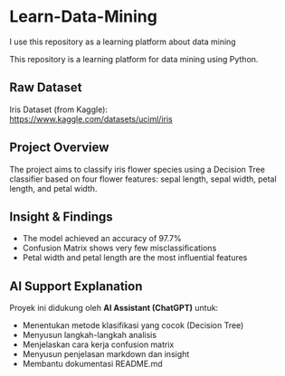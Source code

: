 # Learn-Data-Mining
I use this repository as a learning platform about data mining

This repository is a learning platform for data mining using Python.

## Raw Dataset

Iris Dataset (from Kaggle):  
https://www.kaggle.com/datasets/uciml/iris

## Project Overview

The project aims to classify iris flower species using a Decision Tree classifier based on four flower features: sepal length, sepal width, petal length, and petal width.

## Insight & Findings

- The model achieved an accuracy of 97.7%
- Confusion Matrix shows very few misclassifications
- Petal width and petal length are the most influential features

## AI Support Explanation

Proyek ini didukung oleh **AI Assistant (ChatGPT)** untuk:
- Menentukan metode klasifikasi yang cocok (Decision Tree)
- Menyusun langkah-langkah analisis
- Menjelaskan cara kerja confusion matrix
- Menyusun penjelasan markdown dan insight
- Membantu dokumentasi README.md
